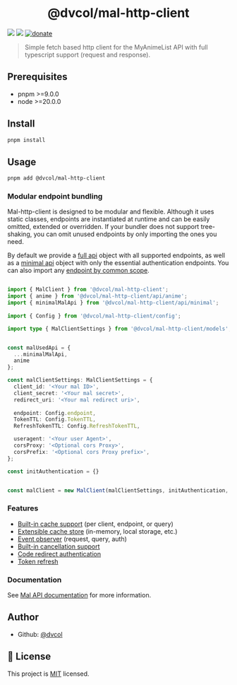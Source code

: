 <h1 align="center">@dvcol/mal-http-client</h1>
<p>
  <img src="https://img.shields.io/badge/pnpm-%3E%3D9.0.0-blue.svg" />
  <img src="https://img.shields.io/badge/node-%3E%3D20.0.0-blue.svg" />
  <a href="https://paypal.me/dvcol/5" target="_blank">
    <img alt="donate" src="https://img.shields.io/badge/Donate%20€-PayPal-brightgreen.svg" />
  </a>
</p>

> Simple fetch based http client for the MyAnimeList API with full typescript support (request and response).

## Prerequisites

- pnpm >=9.0.0
- node >=20.0.0

## Install

```sh
pnpm install
```

## Usage

```sh
pnpm add @dvcol/mal-http-client
```

### Modular endpoint bundling

Mal-http-client is designed to be modular and flexible. Although it uses static classes, endpoints are instantiated at runtime and can be easily omitted, extended or overridden.
If your bundler does not support tree-shaking, you can omit unused endpoints by only importing the ones you need.

By default we provide a [full api](https://github.com/dvcol/mal-http-client/blob/main/lib/api/mal-api.endpoints.ts#L25) object with all supported endpoints, as well as a [minimal api](https://github.com/dvcol/mal-http-client/blob/main/lib/api/mal-api-minimal.endpoints.ts) object with only the essential authentication endpoints.
You can also import any [endpoint by common scope](https://github.com/dvcol/mal-http-client/tree/main/lib/api/endpoints).

```ts

import { MalClient } from '@dvcol/mal-http-client';
import { anime } from '@dvcol/mal-http-client/api/anime';
import { minimalMalApi } from '@dvcol/mal-http-client/api/minimal';
 
import { Config } from '@dvcol/mal-http-client/config';

import type { MalClientSettings } from '@dvcol/mal-http-client/models';


const malUsedApi = {
  ...minimalMalApi,
  anime
};

const malClientSettings: MalClientSettings = {
  client_id: '<Your mal ID>',
  client_secret: '<Your mal secret>',
  redirect_uri: '<Your mal redirect uri>',
  
  endpoint: Config.endpoint,
  TokenTTL: Config.TokenTTL,
  RefreshTokenTTL: Config.RefreshTokenTTL,

  useragent: '<Your user Agent>',
  corsProxy: '<Optional cors Proxy>',
  corsPrefix: '<Optional cors Proxy prefix>',
};

const initAuthentication = {}


const malClient = new MalClient(malClientSettings, initAuthentication, malUsedApi);
```

### Features 

[//]: # (TODO update this section)

* [Built-in cache support](https://github.com/dvcol/mal-http-client/blob/862718a3a51083a5f63f1ab15cc1e9aaf1b081af/lib/clients/mal-client.test.ts#L79-L155) (per client, endpoint, or query)
* [Extensible cache store](https://github.com/dvcol/mal-http-client/blob/862718a3a51083a5f63f1ab15cc1e9aaf1b081af/lib/clients/mal-client.test.ts#L135-L154) (in-memory, local storage, etc.)
* [Event observer](https://github.com/dvcol/base-http-client/blob/ed17c369f3cdf93656568373fc2dba841050e427/lib/client/base-client.test.ts#L486-L575) (request, query, auth)
* [Built-in cancellation support](https://github.com/dvcol/base-http-client/blob/ed17c369f3cdf93656568373fc2dba841050e427/lib/client/base-client.test.ts#L691-L758)
* [Code redirect authentication](https://github.com/dvcol/mal-http-client/blob/862718a3a51083a5f63f1ab15cc1e9aaf1b081af/lib/clients/mal-client.ts#L40-L130)
* [Token refresh](https://github.com/dvcol/mal-http-client/blob/862718a3a51083a5f63f1ab15cc1e9aaf1b081af/lib/clients/mal-client.ts#L132-L170)

### Documentation

See [Mal API documentation](https://myanimelist.net/apiconfig/references/api/v2) for more information.

## Author

* Github: [@dvcol](https://github.com/dvcol)

## 📝 License

This project is [MIT](https://github.com/dvcol/mal-http-client/blob/master/LICENSE) licensed.
